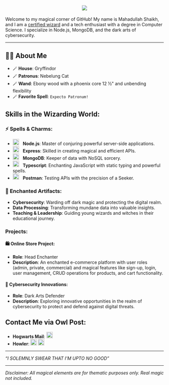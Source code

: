 <h1 align="center">
    <img src="https://readme-typing-svg.herokuapp.com/?font=Righteous&size=35&center=true&vCenter=true&width=500&height=70&duration=5000&lines=Welcome+Muggle!;+Greetings+from+Platform+9¾+👋;" />
</h1>

Welcome to my magical corner of GitHub! My name is Mahadullah Shaikh, and I am a [certified wizard](https://aspen.eccouncil.org/VerifyBadge?type=certification&a=eKZ1ifJBLk6r021xxl4FVjaiQQFNt7b4QVuhHX1mnUM=) and a tech enthusiast with a degree in Computer Science. I specialize in Node.js, MongoDB, and the dark arts of cybersecurity.

---

## 🧙‍♂️ **About Me**

- 🪄 **House**: Gryffindor
- 🪄 **Patronus**: Nebelung Cat
- 🪄 **Wand**: Ebony wood with a phoenix core 12 ½" and unbending flexibility
- 🪄 **Favorite Spell**: `Expecto Patronum!`

## **Skills in the Wizarding World:**

### **⚡️ Spells & Charms:**
- <span style="display: inline-flex; align-items: center;"><img src="https://skillicons.dev/icons?i=nodejs" style="width: 20px; height: 20px; margin-right: 8px;" /></span> **Node.js**: Master of conjuring powerful server-side applications.
- <span style="display: inline-flex; align-items: center;"><img src="https://skillicons.dev/icons?i=express" style="width: 20px; height: 20px; margin-right: 8px;" /></span> **Express**: Skilled in creating magical and efficient APIs.
- <span style="display: inline-flex; align-items: center;"><img src="https://skillicons.dev/icons?i=mongodb" style="width: 20px; height: 20px; margin-right: 8px;" /></span> **MongoDB**: Keeper of data with NoSQL sorcery.
- <span style="display: inline-flex; align-items: center;"><img src="https://skillicons.dev/icons?i=typescript" style="width: 20px; height: 20px; margin-right: 8px;" /></span> **Typescript**: Enchanting JavaScript with static typing and powerful spells.
- <span style="display: inline-flex; align-items: center;"><img src="https://skillicons.dev/icons?i=postman" style="width: 20px; height: 20px; margin-right: 8px;" /></span> **Postman**: Testing APIs with the precision of a Seeker.

### **🔮 Enchanted Artifacts:**
- **Cybersecurity**: Warding off dark magic and protecting the digital realm.
- **Data Processing**: Transforming mundane data into valuable insights.
- **Teaching & Leadership**: Guiding young wizards and witches in their educational journey.

### **Projects:**

#### **🛍️ Online Store Project:**
- **Role**: Head Enchanter
- **Description**: An enchanted e-commerce platform with user roles (admin, private, commercial) and magical features like sign-up, login, user management, CRUD operations for products, and cart functionality.

#### **🔐 Cybersecurity Innovations:**
- **Role**: Dark Arts Defender
- **Description**: Exploring innovative opportunities in the realm of cybersecurity to protect and defend against digital threats.

## **Contact Me via Owl Post:**

- **Hogwarts Mail**: <a href="mailto:shaikhmahadullah@gmail.com"><img src="https://skillicons.dev/icons?i=gmail" style="width: 20px; height: 20px; " /></a>
- **Howler**: <a href="https://www.linkedin.com/in/mahadullah-s-86b39499/"><img src="https://skillicons.dev/icons?i=linkedin" style="width: 20px; height: 20px; " /></a> <a href="https://twitter.com/Swipeleftokay"><img src="https://skillicons.dev/icons?i=twitter" style="width: 20px; height: 20px; " /></a>

---

*“I SOLEMNLY SWEAR THAT I'M UPTO NO GOOD”*

---

*Disclaimer: All magical elements are for thematic purposes only. Real magic not included.*

